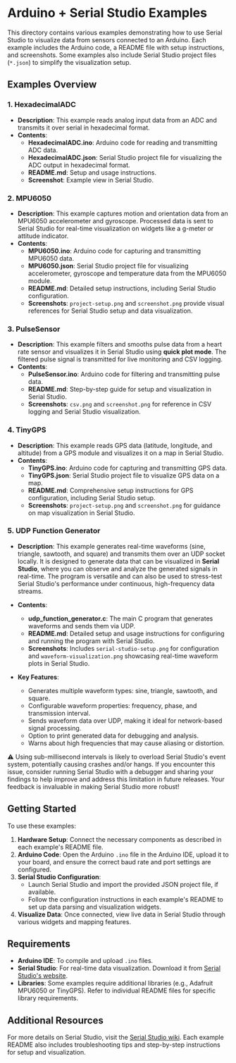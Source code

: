 # Arduino + Serial Studio Examples

This directory contains various examples demonstrating how to use Serial Studio to visualize data from sensors connected to an Arduino. Each example includes the Arduino code, a README file with setup instructions, and screenshots. Some examples also include Serial Studio project files (`*.json`) to simplify the visualization setup.

## Examples Overview

### 1. HexadecimalADC
- **Description**: This example reads analog input data from an ADC and transmits it over serial in hexadecimal format.
- **Contents**:
  - **HexadecimalADC.ino**: Arduino code for reading and transmitting ADC data.
  - **HexadecimalADC.json**: Serial Studio project file for visualizing the ADC output in hexadecimal format.
  - **README.md**: Setup and usage instructions.
  - **Screenshot**: Example view in Serial Studio.
  
### 2. MPU6050
- **Description**: This example captures motion and orientation data from an MPU6050 accelerometer and gyroscope. Processed data is sent to Serial Studio for real-time visualization on widgets like a g-meter or attitude indicator.
- **Contents**:
  - **MPU6050.ino**: Arduino code for capturing and transmitting MPU6050 data.
  - **MPU6050.json**: Serial Studio project file for visualizing accelerometer, gyroscope and temperature data from the MPU6050 module.
  - **README.md**: Detailed setup instructions, including Serial Studio configuration.
  - **Screenshots**: `project-setup.png` and `screenshot.png` provide visual references for Serial Studio setup and data visualization.

### 3. PulseSensor
- **Description**: This example filters and smooths pulse data from a heart rate sensor and visualizes it in Serial Studio using **quick plot mode**. The filtered pulse signal is transmitted for live monitoring and CSV logging.
- **Contents**:
  - **PulseSensor.ino**: Arduino code for filtering and transmitting pulse data.
  - **README.md**: Step-by-step guide for setup and visualization in Serial Studio.
  - **Screenshots**: `csv.png` and `screenshot.png` for reference in CSV logging and Serial Studio visualization.

### 4. TinyGPS
- **Description**: This example reads GPS data (latitude, longitude, and altitude) from a GPS module and visualizes it on a map in Serial Studio.
- **Contents**:
  - **TinyGPS.ino**: Arduino code for capturing and transmitting GPS data.
  - **TinyGPS.json**: Serial Studio project file to visualize GPS data on a map.
  - **README.md**: Comprehensive setup instructions for GPS configuration, including Serial Studio setup.
  - **Screenshots**: `project-setup.png` and `screenshot.png` for guidance on map visualization in Serial Studio.

### 5. UDP Function Generator

- **Description**: This example generates real-time waveforms (sine, triangle, sawtooth, and square) and transmits them over an UDP socket locally. It is designed to generate data that can be visualized in **Serial Studio**, where you can observe and analyze the generated signals in real-time. The program is versatile and can also be used to stress-test Serial Studio's performance under continuous, high-frequency data streams.

- **Contents**:
  - **udp_function_generator.c**: The main C program that generates waveforms and sends them via UDP.
  - **README.md**: Detailed setup and usage instructions for configuring and running the program with Serial Studio.
  - **Screenshots**: Includes `serial-studio-setup.png` for configuration and `waveform-visualization.png` showcasing real-time waveform plots in Serial Studio.

- **Key Features**:
  - Generates multiple waveform types: sine, triangle, sawtooth, and square.
  - Configurable waveform properties: frequency, phase, and transmission interval.
  - Sends waveform data over UDP, making it ideal for network-based signal processing.
  - Option to print generated data for debugging and analysis.
  - Warns about high frequencies that may cause aliasing or distortion.
  
:warning: Using sub-millisecond intervals is likely to overload Serial Studio's event system, potentially causing crashes and/or hangs. If you encounter this issue, consider running Serial Studio with a debugger and sharing your findings to help improve and address this limitation in future releases. Your feedback is invaluable in making Serial Studio more robust!

## Getting Started

To use these examples:

1. **Hardware Setup**: Connect the necessary components as described in each example's README file.
2. **Arduino Code**: Open the Arduino `.ino` file in the Arduino IDE, upload it to your board, and ensure the correct baud rate and port settings are configured.
3. **Serial Studio Configuration**: 
   - Launch Serial Studio and import the provided JSON project file, if available.
   - Follow the configuration instructions in each example's README to set up data parsing and visualization widgets.
4. **Visualize Data**: Once connected, view live data in Serial Studio through various widgets and mapping features.

## Requirements

- **Arduino IDE**: To compile and upload `.ino` files.
- **Serial Studio**: For real-time data visualization. Download it from [Serial Studio's website](https://serial-studio.github.io/).
- **Libraries**: Some examples require additional libraries (e.g., Adafruit MPU6050 or TinyGPS). Refer to individual README files for specific library requirements.

## Additional Resources

For more details on Serial Studio, visit the [Serial Studio wiki](https://github.com/Serial-Studio/Serial-Studio/wiki). Each example README also includes troubleshooting tips and step-by-step instructions for setup and visualization.
